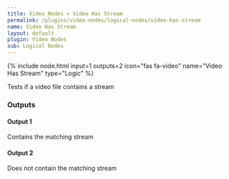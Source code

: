 ```yaml
---
title: Video Nodes > Video Has Stream
permalink: /plugins/video-nodes/logical-nodes/video-has-stream
name: Video Has Stream
layout: default
plugin: Video Nodes
sub: Logical Nodes
---
```


{% include node.html input=1 outputs=2 icon="fas fa-video" name="Video Has Stream" type="Logic" %}

Tests if a video file contains a stream


### Outputs

#### Output 1
Contains the matching stream

#### Output 2
Does not contain the matching stream